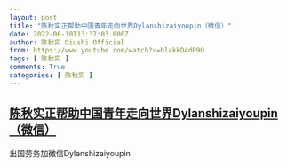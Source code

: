```yaml
---
layout: post
title: "陈秋实正帮助中国青年走向世界Dylanshizaiyoupin（微信）"
date: 2022-06-10T13:37:03.000Z
author: 陈秋实 Qiushi Official
from: https://www.youtube.com/watch?v=hlakkD4dP9Q
tags: [ 陈秋实 ]
comments: True
categories: [ 陈秋实 ]
---
```

<!--1654868223000-->
[陈秋实正帮助中国青年走向世界Dylanshizaiyoupin（微信）](https://www.youtube.com/watch?v=hlakkD4dP9Q)
------

<div>
出国劳务加微信Dylanshizaiyoupin
</div>
